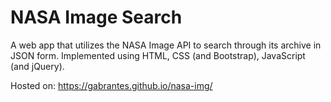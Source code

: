 # NASA Image Search

A web app that utilizes the NASA Image API to search through its archive in JSON form.
Implemented using HTML, CSS (and Bootstrap), JavaScript (and jQuery). 

Hosted on: https://gabrantes.github.io/nasa-img/

